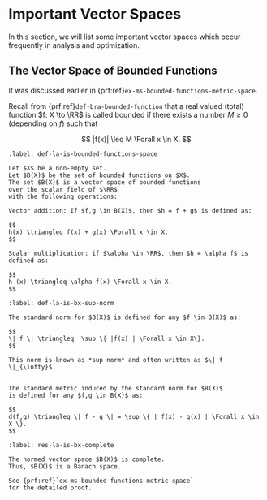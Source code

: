 # Important Vector Spaces

In this section, we will list some important
vector spaces which occur frequently in analysis
and optimization.



## The Vector Space of Bounded Functions

It was discussed earlier in 
{prf:ref}`ex-ms-bounded-functions-metric-space`.

Recall from {prf:ref}`def-bra-bounded-function`
that a real valued (total) function $f: X \to \RR$ is called
bounded if there exists a number $M \geq 0$ (depending on $f$)
such that 

$$
    |f(x)| \leq M \Forall x \in X.
$$

```{prf:definition} The vector space of bounded functions
:label: def-la-is-bounded-functions-space

Let $X$ be a non-empty set. 
Let $B(X)$ be the set of bounded functions on $X$.
The set $B(X)$ is a vector space of bounded functions
over the scalar field of $\RR$
with the following operations:

Vector addition: If $f,g \in B(X)$, then $h = f + g$ is defined as:

$$
h(x) \triangleq f(x) + g(x) \Forall x \in X.
$$

Scalar multiplication: if $\alpha \in \RR$, then $h = \alpha f$ is defined as:

$$
h (x) \triangleq \alpha f(x) \Forall x \in X.
$$
```

```{prf:definition} Sup norm for the space of bounded functions
:label: def-la-is-bx-sup-norm

The standard norm for $B(X)$ is defined for any $f \in B(X)$ as:

$$
\| f \| \triangleq  \sup \{ |f(x) | \Forall x \in X\}.
$$

This norm is known as *sup norm* and often written as $\| f \|_{\infty}$.
```

```{prf:definition} Metric induced by the norm

The standard metric induced by the standard norm for $B(X)$
is defined for any $f,g \in B(X)$ as:

$$
d(f,g) \triangleq \| f - g \| = \sup \{ | f(x) - g(x) | \Forall x \in X \}.
$$
```

```{prf:theorem} $B(X)$ is complete
:label: res-la-is-bx-complete

The normed vector space $B(X)$ is complete. 
Thus, $B(X)$ is a Banach space.
```
```{prf:proof}
See {prf:ref}`ex-ms-bounded-functions-metric-space`
for the detailed proof.
```
